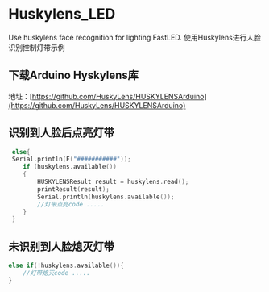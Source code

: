 # Huskylens_LED
 Use huskylens face recognition for lighting FastLED.
 使用Huskylens进行人脸识别控制灯带示例


## 下载Arduino Hyskylens库
地址：[https://github.com/HuskyLens/HUSKYLENSArduino](https://github.com/HuskyLens/HUSKYLENSArduino)


## 识别到人脸后点亮灯带
```C
 else{
 Serial.println(F("###########"));
    if (huskylens.available())
    {
        HUSKYLENSResult result = huskylens.read();
        printResult(result);
        Serial.println(huskylens.available());
        //灯带点亮code .....
    }
 }
```

## 未识别到人脸熄灭灯带
```C
else if(!huskylens.available()){
    //灯带熄灭code .....
}
```
